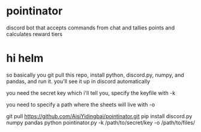 # pointinator
discord bot that accepts commands from chat and tallies points and calculates reward tiers

# hi helm
so basically you git pull this repo, install python, discord.py, numpy, and pandas, and run it. you'll see it up in discord automatically

you need the secret key which i'll tell you, specify the keyfile with -k

you need to specify a path where the sheets will live with -o

git pull https://github.com/AisiYidingbai/pointinator.git
pip install discord.py numpy pandas
python pointinator.py -k /path/to/secret/key -o /path/to/files/
